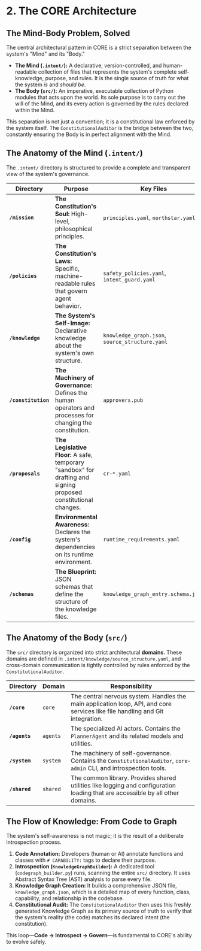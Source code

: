 # 2. The CORE Architecture

## The Mind-Body Problem, Solved

The central architectural pattern in CORE is a strict separation between the system's "Mind" and its "Body."

-   **The Mind (`.intent/`):** A declarative, version-controlled, and human-readable collection of files that represents the system's complete self-knowledge, purpose, and rules. It is the single source of truth for what the system *is* and *should be*.
-   **The Body (`src/`):** An imperative, executable collection of Python modules that acts upon the world. Its sole purpose is to carry out the will of the Mind, and its every action is governed by the rules declared within the Mind.

This separation is not just a convention; it is a constitutional law enforced by the system itself. The `ConstitutionalAuditor` is the bridge between the two, constantly ensuring the Body is in perfect alignment with the Mind.

## The Anatomy of the Mind (`.intent/`)

The `.intent/` directory is structured to provide a complete and transparent view of the system's governance.

| Directory | Purpose | Key Files |
|---|---|---|
| **`/mission`** | **The Constitution's Soul:** High-level, philosophical principles. | `principles.yaml`, `northstar.yaml` |
| **`/policies`** | **The Constitution's Laws:** Specific, machine-readable rules that govern agent behavior. | `safety_policies.yaml`, `intent_guard.yaml` |
| **`/knowledge`** | **The System's Self-Image:** Declarative knowledge about the system's own structure. | `knowledge_graph.json`, `source_structure.yaml` |
| **`/constitution`** | **The Machinery of Governance:** Defines the human operators and processes for changing the constitution. | `approvers.pub` |
| **`/proposals`** | **The Legislative Floor:** A safe, temporary "sandbox" for drafting and signing proposed constitutional changes. | `cr-*.yaml` |
| **`/config`** | **Environmental Awareness:** Declares the system's dependencies on its runtime environment. | `runtime_requirements.yaml` |
| **`/schemas`** | **The Blueprint:** JSON schemas that define the structure of the knowledge files. | `knowledge_graph_entry.schema.json` |

## The Anatomy of the Body (`src/`)

The `src/` directory is organized into strict architectural **domains**. These domains are defined in `.intent/knowledge/source_structure.yaml`, and cross-domain communication is tightly controlled by rules enforced by the `ConstitutionalAuditor`.

| Directory | Domain | Responsibility |
|---|---|---|
| **`/core`** | `core` | The central nervous system. Handles the main application loop, API, and core services like file handling and Git integration. |
| **`/agents`** | `agents` | The specialized AI actors. Contains the `PlannerAgent` and its related models and utilities. |
| **`/system`** | `system` | The machinery of self-governance. Contains the `ConstitutionalAuditor`, `core-admin` CLI, and introspection tools. |
| **`/shared`** | `shared` | The common library. Provides shared utilities like logging and configuration loading that are accessible by all other domains. |

## The Flow of Knowledge: From Code to Graph

The system's self-awareness is not magic; it is the result of a deliberate introspection process.

1.  **Code Annotation:** Developers (human or AI) annotate functions and classes with `# CAPABILITY:` tags to declare their purpose.
2.  **Introspection (`KnowledgeGraphBuilder`):** A dedicated tool (`codegraph_builder.py`) runs, scanning the entire `src/` directory. It uses Abstract Syntax Tree (AST) analysis to parse every file.
3.  **Knowledge Graph Creation:** It builds a comprehensive JSON file, `knowledge_graph.json`, which is a detailed map of every function, class, capability, and relationship in the codebase.
4.  **Constitutional Audit:** The `ConstitutionalAuditor` then uses this freshly generated Knowledge Graph as its primary source of truth to verify that the system's reality (the code) matches its declared intent (the constitution).

This loop—**Code → Introspect → Govern**—is fundamental to CORE's ability to evolve safely.